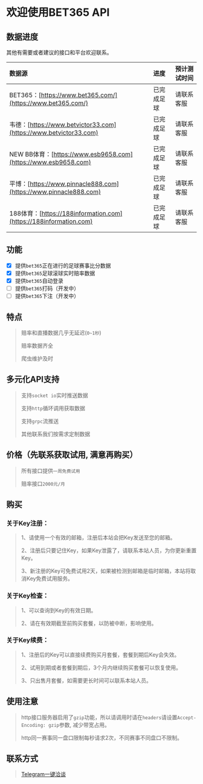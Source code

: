 # 欢迎使用BET365 API

## 数据进度

其他有需要或者建议的接口和平台欢迎联系。

| 数据源 | 进度 | 预计测试时间 |
| :--- | :--- | :--- |
| BET365：[https://www.bet365.com/](https://www.bet365.com/) | 已完成足球 | 请联系客服 |
| 韦德：[https://www.betvictor33.com](https://www.betvictor33.com) | 已完成足球 | 请联系客服 |
| NEW BB体育：[https://www.esb9658.com](https://www.esb9658.com) | 已完成足球 | 请联系客服 |
| 平博：[https://www.pinnacle888.com](https://www.pinnacle888.com) | 已完成足球 | 请联系客服 |
| 188体育：[https://188information.com](https://188information.com) | 已完成足球 | 请联系客服 |

## 功能

* [x]  提供`bet365`正在进行的足球赛事比分数据 
* [x]  提供`bet365`足球滚球实时赔率数据
* [x]  提供`bet365`自动登录
* [ ] 提供`bet365`打码（开发中）
* [ ] 提供`bet365`下注（开发中）

## 特点

> 赔率和直播数据几乎无延迟\(`0~1秒`\)
>
> 赔率数据齐全
>
> 爬虫维护及时

## 多元化API支持

> 支持`socket io`实时推送数据
>
> 支持`http`循环调用获取数据
>
> 支持`grpc`流推送
>
> 其他联系我们按需求定制数据

## 价格（先联系获取试用, 满意再购买）

> 所有接口提供`一周免费试用`
>
> 赔率接口`2000元/月`

## 购买

### 关于Key注册：

> 1、请使用一个有效的邮箱，注册后本站会把Key发送至您的邮箱。
>
> 2、注册后只要记住Key，如果Key泄露了，请联系本站人员，为你更新重置Key。
>
> 3、新注册的Key可免费试用2天，如果被检测到邮箱是临时邮箱，本站将取消Key免费试用服务。

### 关于Key检查：

> 1、可以查询到Key的有效日期。
>
> 2、请在有效期截至前购买套餐，以防被中断，影响使用。

### 关于Key续费：

> 1、注册后的Key可以直接续费购买月套餐，套餐到期后Key会失效。
>
> 2、试用到期或者套餐到期后，3个月内继续购买套餐可以恢复使用。
>
> 3、只出售月套餐，如需要更长时间可以联系本站人员。

## 使用注意

> http接口服务器启用了`gzip`功能，所以请调用时请在`headers`请设置`Accept-Encoding: gzip`参数, 减少带宽占用。
>
> http同一赛事同一盘口限制每秒请求2次，不同赛事不同盘口不限制。

## 联系方式

> [Telegram一键洽谈](https://t.me/OHR_SOY)

